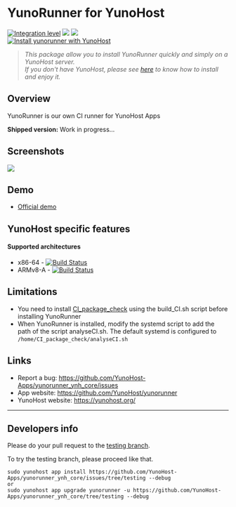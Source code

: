 # YunoRunner for YunoHost

[![Integration level](https://dash.yunohost.org/integration/yunorunner.svg)](https://dash.yunohost.org/appci/app/yunorunner) ![](https://ci-apps.yunohost.org/ci/badges/yunorunner.status.svg) ![](https://ci-apps.yunohost.org/ci/badges/yunorunner.maintain.svg)  
[![Install yunorunner with YunoHost](https://install-app.yunohost.org/install-with-yunohost.svg)](https://install-app.yunohost.org/?app=yunorunner)

> *This package allow you to install YunoRunner quickly and simply on a YunoHost server.  
If you don't have YunoHost, please see [here](https://yunohost.org/#/install) to know how to install and enjoy it.*

## Overview
YunoRunner is our own CI runner for YunoHost Apps

**Shipped version:** Work in progress...

## Screenshots

![](https://user-images.githubusercontent.com/30271971/52810447-e06b5600-3092-11e9-9853-fb46e46fda65.PNG)

## Demo

* [Official demo](https://ci-apps.yunohost.org)

## YunoHost specific features

#### Supported architectures

* x86-64 - [![Build Status](https://ci-apps.yunohost.org/ci/logs/yunorunner%20%28Apps%29.svg)](https://ci-apps.yunohost.org/ci/apps/yunorunner/)
* ARMv8-A - [![Build Status](https://ci-apps-arm.yunohost.org/ci/logs/yunorunner%20%28Apps%29.svg)](https://ci-apps-arm.yunohost.org/ci/apps/yunorunner/)

## Limitations

* You need to install [CI_package_check](https://github.com/YunoHost/CI_package_check) using the build_CI.sh script before installing YunoRunner
* When YunoRunner is installed, modify the systemd script to add the path of the script analyseCI.sh. The default systemd is configured to `/home/CI_package_check/analyseCI.sh` 

## Links

 * Report a bug: https://github.com/YunoHost-Apps/yunorunner_ynh_core/issues
 * App website: https://github.com/YunoHost/yunorunner
 * YunoHost website: https://yunohost.org/

---

## Developers info

Please do your pull request to the [testing branch](https://github.com/YunoHost-Apps/yunorunner_ynh_core/tree/testing).

To try the testing branch, please proceed like that.
```
sudo yunohost app install https://github.com/YunoHost-Apps/yunorunner_ynh_core/issues/tree/testing --debug
or
sudo yunohost app upgrade yunorunner -u https://github.com/YunoHost-Apps/yunorunner_ynh_core/tree/testing --debug
```
